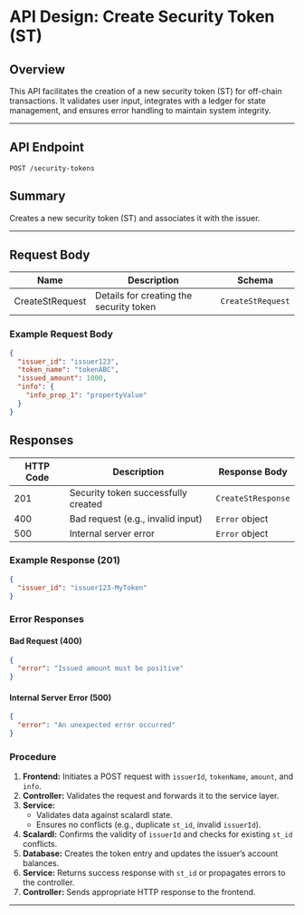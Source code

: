 # API Design: Create Security Token (ST)

## Overview
This API facilitates the creation of a new security token (ST) for off-chain transactions. It validates user input, integrates with a ledger for state management, and ensures error handling to maintain system integrity.

---

## **API Endpoint**
`POST /security-tokens`

## **Summary**
Creates a new security token (ST) and associates it with the issuer.

---

## **Request Body**

| Name             | Description                              | Schema               |
|------------------|------------------------------------------|----------------------|
| CreateStRequest  | Details for creating the security token | `CreateStRequest`   |

### **Example Request Body**

```json
{
  "issuer_id": "issuer123",
  "token_name": "tokenABC",
  "issued_amount": 1000,
  "info": {
    "info_prop_1": "propertyValue"
  }
}
```

## **Responses**

| HTTP Code | Description                                  | Response Body           |
|-----------|----------------------------------------------|-------------------------|
| 201       | Security token successfully created          | `CreateStResponse`      |
| 400       | Bad request (e.g., invalid input)            | `Error` object          |
| 500       | Internal server error                        | `Error` object          |

### **Example Response (201)**

```json
{
  "issuer_id": "issuer123-MyToken"
}
```

### **Error Responses**

#### **Bad Request (400)**
```json
{
  "error": "Issued amount must be positive"
}
```

#### **Internal Server Error (500)**
```json
{
  "error": "An unexpected error occurred"
}
```

### **Procedure**
1. **Frontend:** Initiates a POST request with `issuerId`, `tokenName`, `amount`, and `info`.
2. **Controller:** Validates the request and forwards it to the service layer.
3. **Service:**
   - Validates data against scalardl state.
   - Ensures no conflicts (e.g., duplicate `st_id`, invalid `issuerId`).
4. **Scalardl:** Confirms the validity of `issuerId` and checks for existing `st_id` conflicts.
5. **Database:** Creates the token entry and updates the issuer’s account balances.
6. **Service:** Returns success response with `st_id` or propagates errors to the controller.
7. **Controller:** Sends appropriate HTTP response to the frontend.

---

